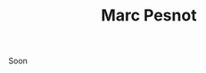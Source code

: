 ﻿---
title: Marc Pesnot
huis: Dom. de La Sénéchalière
regio: Loire Atlantique
photo: pesnot.jpg
layout: wijnhuis

wijnen:
    - naam:  La Bohème'13
      ref:   
      app:   Vin de France
      type:  Blanc sec
      cep:   Melon de Bourgogne 
      prijs: €10.22
      
      
    
    
---
Soon 